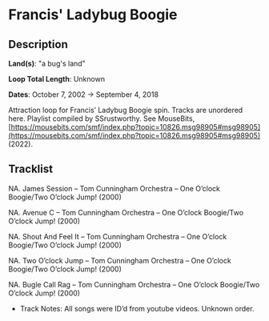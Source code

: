 # Francis' Ladybug Boogie

## Description

**Land(s)**: "a bug's land"

**Loop Total Length**: Unknown

**Dates**: October 7, 2002 → September 4, 2018

Attraction loop for Francis’ Ladybug Boogie spin. Tracks are unordered here. Playlist compiled by SSrustworthy. See MouseBits, [https://mousebits.com/smf/index.php?topic=10826.msg98905#msg98905](https://mousebits.com/smf/index.php?topic=10826.msg98905#msg98905) (2022).

## Tracklist

NA. James Session – Tom Cunningham Orchestra – One O’clock Boogie/Two O’clock Jump! (2000)


NA. Avenue C – Tom Cunningham Orchestra – One O’clock Boogie/Two O’clock Jump! (2000)


NA. Shout And Feel It – Tom Cunningham Orchestra – One O’clock Boogie/Two O’clock Jump! (2000)


NA. Two O’clock Jump – Tom Cunningham Orchestra – One O’clock Boogie/Two O’clock Jump! (2000)


NA. Bugle Call Rag – Tom Cunningham Orchestra – One O’clock Boogie/Two O’clock Jump! (2000)
- Track Notes: All songs were ID’d from youtube videos. Unknown order.
